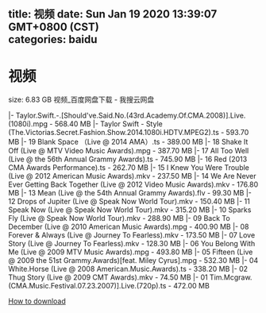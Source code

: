 
title: 视频
date: Sun Jan 19 2020 13:39:07 GMT+0800 (CST)    
categories: baidu
---

# 视频
size: 6.83 GB
 视频_百度网盘下载 - 我搜云网盘
 
|- Taylor.Swift.-.[Should've.Said.No.(43rd.Academy.Of.CMA.2008)].Live.(1080i).mpg - 568.40 MB
|- Taylor Swift - Style (The.Victorias.Secret.Fashion.Show.2014.1080i.HDTV.MPEG2).ts - 593.70 MB
|- 19 Blank Space （Live @ 2014 AMA）.ts - 389.00 MB
|- 18 Shake It Off (Live @ MTV Video Music Awards).mpg - 387.70 MB
|- 17 All Too Well (Live @ the 56th Annual Grammy Awards).ts - 745.90 MB
|- 16 Red (2013 CMA Awards Performance).ts - 262.70 MB
|- 15 I Knew You Were Trouble (Live @ 2012 American Music Awards).mkv - 237.50 MB
|- 14 We Are Never Ever Getting Back Together (Live @ 2012 Video Music Awards).mkv - 176.80 MB
|- 13 Mean (Live @ the 54th Annual Grammy Awards).flv - 99.30 MB
|- 12 Drops of Jupiter (Live @ Speak Now World Tour).mkv - 150.40 MB
|- 11 Speak Now (Live @ Speak Now World Tour).mkv - 315.20 MB
|- 10 Sparks Fly (Live @ Speak Now World Tour).mkv - 288.90 MB
|- 09 Back To December (Live @ 2010 American Music Awards).mpg - 400.90 MB
|- 08 Forever & Always (Live @ Journey To Fearless).mkv - 173.50 MB
|- 07 Love Story (Live @ Journey To Fearless).mkv - 128.30 MB
|- 06 You Belong With Me (Live @ 2009 MTV Music Awards).mpg - 493.80 MB
|- 05 Fifteen (Live @ 2009 the 51st Grammy.Awards)[feat. Miley Cyrus].mpg - 532.30 MB
|- 04 White.Horse (Live @ 2008 American.Music.Awards).ts - 338.20 MB
|- 02 Thug Story (Live @ 2009 CMT Awards).mkv - 74.50 MB
|- 01 Tim.Mcgraw.(CMA.Music.Festival.07.23.2007)].Live.(720p).ts - 472.00 MB

[How to download](https://bpcam.bemobtrk.com/go/2ceec3aa-1ca2-46d6-b9ff-aaa5c184517c?jno=5470)